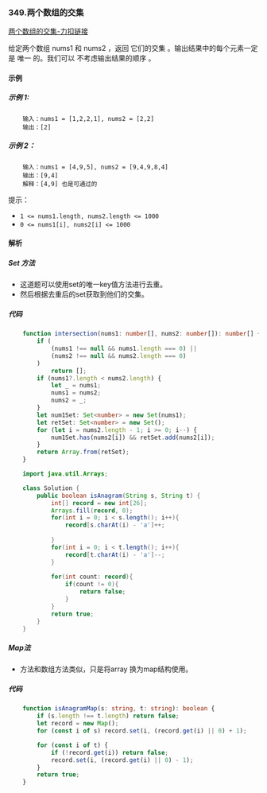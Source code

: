 ### 349.两个数组的交集

[两个数组的交集-力扣链接](https://leetcode.cn/problems/intersection-of-two-arrays/submissions/)

给定两个数组 nums1 和 nums2 ，返回 它们的交集 。输出结果中的每个元素一定是 唯一 的。我们可以 不考虑输出结果的顺序 。
#### 示例
##### 示例 1:
```shell
    输入：nums1 = [1,2,2,1], nums2 = [2,2]
    输出：[2]
```

##### 示例 2：
```shell
    输入：nums1 = [4,9,5], nums2 = [9,4,9,8,4]
    输出：[9,4]
    解释：[4,9] 也是可通过的
```

提示：

- `1 <= nums1.length, nums2.length <= 1000`
- `0 <= nums1[i], nums2[i] <= 1000`

#### 解析
##### Set 方法

- 这道题可以使用set的唯一key值方法进行去重。
- 然后根据去重后的set获取到他们的交集。

##### 代码

```typescript
    function intersection(nums1: number[], nums2: number[]): number[] {
        if (
            (nums1 !== null && nums1.length === 0) ||
            (nums2 !== null && nums2.length === 0)
        )
            return [];
        if (nums1?.length < nums2.length) {
            let _ = nums1;
            nums1 = nums2;
            nums2 = _;
        }
        let num1Set: Set<number> = new Set(nums1);
        let retSet: Set<number> = new Set();
        for (let i = nums2.length - 1; i >= 0; i--) {
            num1Set.has(nums2[i]) && retSet.add(nums2[i]);
        }
        return Array.from(retSet);
    }

```

```java
    import java.util.Arrays;

    class Solution {
        public boolean isAnagram(String s, String t) {
            int[] record = new int[26];
            Arrays.fill(record, 0);
            for(int i = 0; i < s.length(); i++){
                record[s.charAt(i) - 'a']++;
                
            }
            for(int i = 0; i < t.length(); i++){
                record[t.charAt(i) - 'a']--;
            }
            
            for(int count: record){
                if(count != 0){
                    return false;
                }
            }
            return true;
        }
    }
```
##### Map法

- 方法和数组方法类似，只是将array 换为map结构使用。

##### 代码
```typescript
    function isAnagramMap(s: string, t: string): boolean {
        if (s.length !== t.length) return false;
        let record = new Map();
        for (const i of s) record.set(i, (record.get(i) || 0) + 1);

        for (const i of t) {
            if (!record.get(i)) return false;
            record.set(i, (record.get(i) || 0) - 1);
        }
        return true;
    }
```